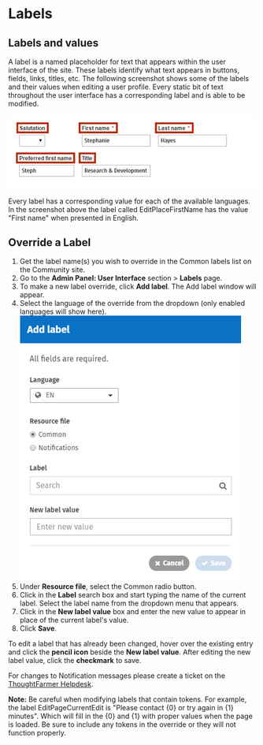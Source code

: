 # Labels

## Labels and values

A label is a named placeholder for text that appears within the user interface of the site. These labels identify what text appears in buttons, fields, links, titles, etc. The following screenshot shows some of the labels and their values when editing a user profile. Every static bit of text throughout the user interface has a corresponding label and is able to be modified.

![](../../.gitbook/assets/1%20%2823%29.jpg)

Every label has a corresponding value for each of the available languages. In the screenshot above the label called EditPlaceFirstName has the value "First name" when presented in English.  
 

## Override a Label

1. Get the label name\(s\) you wish to override in the Common labels list on the Community site.
2. Go to the **Admin Panel: User Interface** section &gt; **Labels** page.
3. To make a new label override, click **Add label**. The Add label window will appear.
4. Select the language of the override from the dropdown \(only enabled languages will show here\).   ![](../../.gitbook/assets/9.2admin105930labels.png)  
5. Under **Resource file**, select the Common radio button.
6. Click in the **Label** search box and start typing the name of the current label. Select the label name from the dropdown menu that appears.
7. Click in the **New label value** box and enter the new value to appear in place of the current label's value.
8. Click **Save**.

To edit a label that has already been changed, hover over the existing entry and click the **pencil icon** beside the **New label value**. After editing the new label value, click the **checkmark** to save.  
  
For changes to Notification messages please create a ticket on the [ThoughtFarmer Helpdesk](http://helpdesk.thoughtfarmer.com/home).  
  
**Note:** Be careful when modifying labels that contain tokens. For example, the label EditPageCurrentEdit is "Please contact {0} or try again in {1} minutes". Which will fill in the {0} and {1} with proper values when the page is loaded. Be sure to include any tokens in the override or they will not function properly.

